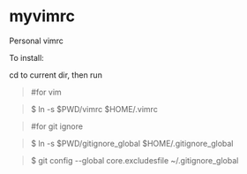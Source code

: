 myvimrc
=======

Personal vimrc

To install:

cd to current dir, then run

> \#for vim

> $ ln -s $PWD/vimrc $HOME/.vimrc

> \#for git ignore

> $ ln -s $PWD/gitignore_global $HOME/.gitignore_global

> $ git config --global core.excludesfile ~/.gitignore_global
